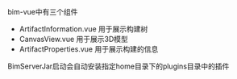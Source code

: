 bim-vue中有三个组件
- ArtifactInformation.vue 用于展示构建树
- CanvasView.vue 用于展示3D模型
- ArtifactProperties.vue 用于展示构建的信息


BimServerJar启动会自动安装指定home目录下的plugins目录中的插件